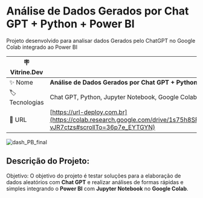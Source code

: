 # Análise de Dados Gerados por Chat GPT + Python + Power BI

Projeto desenvolvido para analisar dados Gerados pelo ChatGPT no Google Colab integrado ao Power BI

| :placard: Vitrine.Dev |     |
| -------------  | --- |
| :sparkles: Nome        | **Análise de Dados Gerados por Chat GPT + Python + Power BI**
| :label: Tecnologias | Chat GPT,  Python, Jupyter Notebook, Google Colab e Power BI
| :rocket: URL         | [https://url-deploy.com.br](https://colab.research.google.com/drive/1s75h8SFitX4PVur55vqc4ox-vJR7ctzs#scrollTo=36p7e_EYTGYN)


<!-- Inserir imagem com a #vitrinedev ao final do link -->

![dash_PB_final](https://github.com/Ricardinho146/Analise-de-Dados-Gerados-por-Chat-GPT-Python-Power-BI-/assets/64876358/f7d91c4e-3669-4a98-b4d2-fbc113656d82#vitrinedev)

 
## Descrição do Projeto:
Objetivo: O objetivo do projeto é testar soluções para a elaboração de dados aleatórios com **Chat GPT** e realizar análises de formas rápidas e simples integrando o **Power BI** com **Jupyter Notebook** no **Google Colab**.

